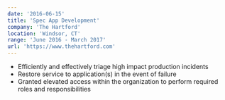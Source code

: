 ```yaml
---
date: '2016-06-15'
title: 'Spec App Development'
company: 'The Hartford'
location: 'Windsor, CT'
range: 'June 2016 - March 2017'
url: 'https://www.thehartford.com'
---
```


- Efficiently and effectively triage high impact production incidents
- Restore service to application(s) in the event of failure
- Granted elevated access within the organization to perform required roles and responsibilities

